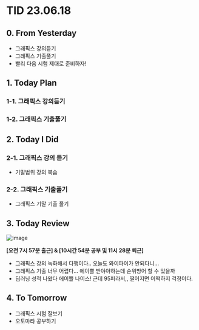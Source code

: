 # TID 23.06.18

## 0. From Yesterday

- 그래픽스 강의듣기
- 그래픽스 기출풀기
- 빨리 다음 시험 제대로 준비하자!

## 1. Today Plan

### 1-1. 그래픽스 강의듣기

### 1-2. 그래픽스 기출풀기

## 2. Today I Did

### 2-1. 그래픽스 강의 듣기

- 기말범위 강의 복습

### 2-2. 그래픽스 기출풀기

- 그래픽스 기말 기출 풀기

## 3. Today Review

![image](https://github.com/whisoo98/Today-I-Did/assets/71370211/cd2a2422-9f22-4d6d-b71d-b41f52439f58)

**[오전 7시 57분 출근] & [10시간 54분 공부 및 11시 28분 퇴근]**

- 그래픽스 강의 녹화해서 다행이다.. 오늘도 와이파이가 안되다니…
- 그래픽스 기출 너무 어렵다… 에이쁠 받야아하는데 순위방어 할 수 있을까
- 딥러닝 성적 나왔다 에이쁠 나이스! 근데 95퍼라서,, 떨어지면 어떡하지 걱정이다.

## 4. To Tomorrow

- 그래픽스 시험 잘보기
- 오토마타 공부하기
